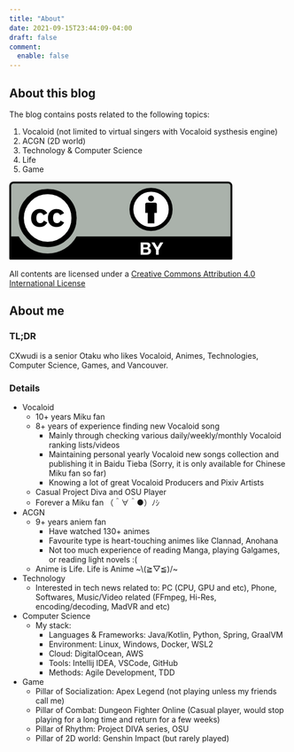 ```yaml
---
title: "About"
date: 2021-09-15T23:44:09-04:00
draft: false
comment:
  enable: false
---
```


## About this blog

The blog contains posts related to the following topics:

1. Vocaloid (not limited to virtual singers with Vocaloid systhesis engine)
2. ACGN (2D world)
3. Technology & Computer Science
4. Life
5. Game

![Creative Commons License](./LICENSE.png)

All contents are licensed under a [Creative Commons Attribution 4.0 International License](https://creativecommons.org/licenses/by/4.0/)

## About me

### TL;DR

CXwudi is a senior Otaku who likes Vocaloid, Animes, Technologies, Computer Science, Games, and Vancouver.

### Details

- Vocaloid
  - 10+ years Miku fan
  - 8+ years of experience finding new Vocaloid song
    - Mainly through checking various daily/weekly/monthly Vocaloid ranking lists/videos
    - Maintaining personal yearly Vocaloid new songs collection and publishing it in Baidu Tieba (Sorry, it is only available for Chinese Miku fan so far)
    - Knowing a lot of great Vocaloid Producers and Pixiv Artists
  - Casual Project Diva and OSU Player
  - Forever a Miku fan （＾∀＾●）ﾉｼ
- ACGN
  - 9+ years aniem fan
    - Have watched 130+ animes
    - Favourite type is heart-touching animes like Clannad, Anohana
    - Not too much experience of reading Manga, playing Galgames, or reading light novels :(
  - Anime is Life. Life is Anime ~\\(≧▽≦)/~
- Technology
  - Interested in tech news related to: PC (CPU, GPU and etc), Phone, Softwares, Music/Video related (FFmpeg, Hi-Res, encoding/decoding, MadVR and etc)
- Computer Science
  - My stack:
    - Languages & Frameworks: Java/Kotlin, Python, Spring, GraalVM
    - Environment: Linux, Windows, Docker, WSL2
    - Cloud: DigitalOcean, AWS
    - Tools: Intellij IDEA, VSCode, GitHub
    - Methods: Agile Development, TDD
- Game
  - Pillar of Socialization: Apex Legend (not playing unless my friends call me)
  - Pillar of Combat: Dungeon Fighter Online (Casual player, would stop playing for a long time and return for a few weeks)
  - Pillar of Rhythm: Project DIVA series, OSU
  - Pillar of 2D world: Genshin Impact (but rarely played)
